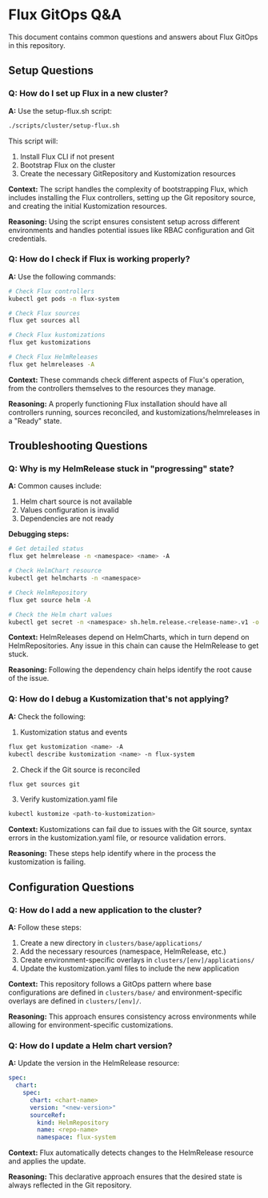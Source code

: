# Flux GitOps Q&A

This document contains common questions and answers about Flux GitOps in this repository.

## Setup Questions

### Q: How do I set up Flux in a new cluster?

**A:** Use the setup-flux.sh script:

```bash
./scripts/cluster/setup-flux.sh
```

This script will:
1. Install Flux CLI if not present
2. Bootstrap Flux on the cluster
3. Create the necessary GitRepository and Kustomization resources

**Context:** The script handles the complexity of bootstrapping Flux, which includes installing the Flux controllers, setting up the Git repository source, and creating the initial Kustomization resources.

**Reasoning:** Using the script ensures consistent setup across different environments and handles potential issues like RBAC configuration and Git credentials.

### Q: How do I check if Flux is working properly?

**A:** Use the following commands:

```bash
# Check Flux controllers
kubectl get pods -n flux-system

# Check Flux sources
flux get sources all

# Check Flux kustomizations
flux get kustomizations

# Check Flux HelmReleases
flux get helmreleases -A
```

**Context:** These commands check different aspects of Flux's operation, from the controllers themselves to the resources they manage.

**Reasoning:** A properly functioning Flux installation should have all controllers running, sources reconciled, and kustomizations/helmreleases in a "Ready" state.

## Troubleshooting Questions

### Q: Why is my HelmRelease stuck in "progressing" state?

**A:** Common causes include:

1. Helm chart source is not available
2. Values configuration is invalid
3. Dependencies are not ready

**Debugging steps:**
```bash
# Get detailed status
flux get helmrelease -n <namespace> <name> -A

# Check HelmChart resource
kubectl get helmcharts -n <namespace>

# Check HelmRepository
flux get source helm -A

# Check the Helm chart values
kubectl get secret -n <namespace> sh.helm.release.<release-name>.v1 -o yaml
```

**Context:** HelmReleases depend on HelmCharts, which in turn depend on HelmRepositories. Any issue in this chain can cause the HelmRelease to get stuck.

**Reasoning:** Following the dependency chain helps identify the root cause of the issue.

### Q: How do I debug a Kustomization that's not applying?

**A:** Check the following:

1. Kustomization status and events
```bash
flux get kustomization <name> -A
kubectl describe kustomization <name> -n flux-system
```

2. Check if the Git source is reconciled
```bash
flux get sources git
```

3. Verify kustomization.yaml file
```bash
kubectl kustomize <path-to-kustomization>
```

**Context:** Kustomizations can fail due to issues with the Git source, syntax errors in the kustomization.yaml file, or resource validation errors.

**Reasoning:** These steps help identify where in the process the kustomization is failing.

## Configuration Questions

### Q: How do I add a new application to the cluster?

**A:** Follow these steps:

1. Create a new directory in `clusters/base/applications/`
2. Add the necessary resources (namespace, HelmRelease, etc.)
3. Create environment-specific overlays in `clusters/[env]/applications/`
4. Update the kustomization.yaml files to include the new application

**Context:** This repository follows a GitOps pattern where base configurations are defined in `clusters/base/` and environment-specific overlays are defined in `clusters/[env]/`.

**Reasoning:** This approach ensures consistency across environments while allowing for environment-specific customizations.

### Q: How do I update a Helm chart version?

**A:** Update the version in the HelmRelease resource:

```yaml
spec:
  chart:
    spec:
      chart: <chart-name>
      version: "<new-version>"
      sourceRef:
        kind: HelmRepository
        name: <repo-name>
        namespace: flux-system
```

**Context:** Flux automatically detects changes to the HelmRelease resource and applies the update.

**Reasoning:** This declarative approach ensures that the desired state is always reflected in the Git repository.